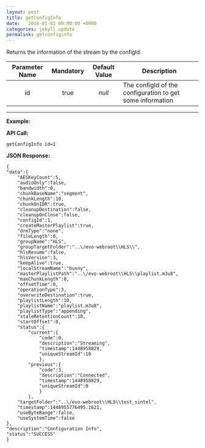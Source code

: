 ```yaml
---
layout: post
title: getConfigInfo
date:   2016-01-01 00:00:00 +0000
categories: jekyll update
permalink: getconfiginfo
---
```


Returns the information of the stream by the configId.

| **Parameter Name** | **Mandatory** | **Default Value** | **Description**                          |
| :----------------: | :-----------: | :---------------: | ---------------------------------------- |
|         id         |     true      |      *null*       | The configId of the configuration to get some information |

------

**Example:**

**API Call:**

``` 
getConfigInfo id=1
```

**JSON Response:**

``` 
{
"data":{
    "AESKeyCount":5,
    "audioOnly":false,
    "bandwidth":0,
    "chunkBaseName":"segment",
    "chunkLength":10,
    "chunkOnIDR":true,
    "cleanupDestination":false,
    "cleanupOnClose":false,
    "configId":1,
    "createMasterPlaylist":true,
    "drmType":"none",
    "fileLength":0,
    "groupName":"HLS",
    "groupTargetFolder":"..\/evo-webroot\\HLS\\",
    "hlsResume":false,
    "hlsVersion":3,
    "keepAlive":true,
    "localStreamName":"bunny",
    "masterPlaylistPath":"..\/evo-webroot\\HLS\\playlist.m3u8",
    "maxChunkLength":0,
    "offsetTime":0,
    "operationType":3,
    "overwriteDestination":true,
    "playlistLength":10,
    "playlistName":"playlist.m3u8",
    "playlistType":"appending",
    "staleRetentionCount":10,
    "startOffset":0,
    "status":{
        "current":{
            "code":0,
            "description":"Streaming",
            "timestamp":1448958829,
            "uniqueStreamId":10
            },
        "previous":{
            "code":3,
            "description":"Connected",
            "timestamp":1448958829,
            "uniqueStreamId":0
            }
        },
    "targetFolder":"..\/evo-webroot\\HLS\\test_sintel",
    "timestamp":1448955776495.1621,
    "useByteRange":false,
    "useSystemTime":false
},
"description":"Configuration Info",
"status":"SUCCESS"
}
```
